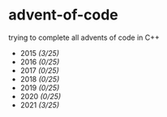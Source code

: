 # advent-of-code

trying to complete all advents of code in C++

- 2015 *(3/25)*
- 2016 *(0/25)*
- 2017 *(0/25)*
- 2018 *(0/25)*
- 2019 *(0/25)*
- 2020 *(0/25)*
- 2021 *(3/25)*
